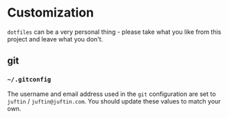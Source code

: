 # Customization

`dotfiles` can be a very personal thing - please take what you like
from this project and leave what you don't.

## git

### `~/.gitconfig`

The username and email address used in the `git` configuration
are set to `juftin` / `juftin@juftin.com`. You should update these
values to match your own.

